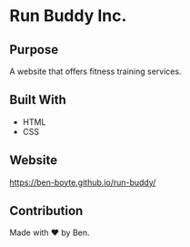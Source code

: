 # Run Buddy Inc.

## Purpose
A website that offers fitness training services.

## Built With
* HTML
* CSS

## Website
https://ben-boyte.github.io/run-buddy/

## Contribution
Made with ❤️ by Ben.
